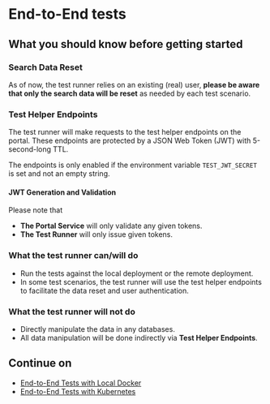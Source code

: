 # End-to-End tests

## What you should know before getting started

### Search Data Reset

As of now, the test runner relies on an existing (real) user, **please be aware
that only the search data will be reset** as needed by each test scenario.

### Test Helper Endpoints

The test runner will make requests to the test helper endpoints on the portal.
These endpoints are protected by a JSON Web Token (JWT) with 5-second-long TTL.

The endpoints is only enabled if the environment variable `TEST_JWT_SECRET` is
set and not an empty string.

#### JWT Generation and Validation

Please note that
* **The Portal Service** will only validate any given tokens.
* **The Test Runner** will only issue given tokens.

### What the test runner can/will do

* Run the tests against the local deployment or the remote deployment.
* In some test scenarios, the test runner will use the test helper endpoints to
  facilitate the data reset and user authentication.

### What the test runner will not do

* Directly manipulate the data in any databases.
* All data manipulation will be done indirectly via **Test Helper Endpoints**.

## Continue on

* [End-to-End Tests with Local Docker](local-docker.md)
* [End-to-End Tests with Kubernetes](kubernetes.md)